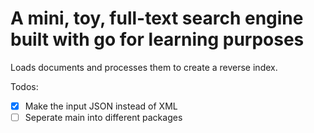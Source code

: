 # A mini, toy, full-text search engine built with go for learning purposes

Loads documents and processes them to create a reverse index. 

Todos:

- [x] Make the input JSON instead of XML
- [ ] Seperate main into different packages
